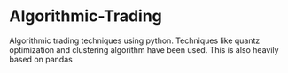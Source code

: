 # Algorithmic-Trading
Algorithmic trading techniques using python. Techniques like quantz optimization and clustering algorithm have been used. This is also heavily based on pandas 
